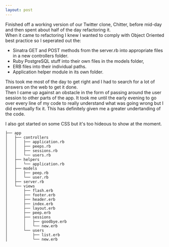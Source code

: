```yaml
---
layout: post
---
```

Finished off a working version of our Twitter clone, Chitter, before mid-day and then spent about half of the day refactoring it.  
When it came to refactoring I knew I wanted to comply with Object Oriented best practice so I seperated out the:  

- Sinatra GET and POST methods from the server.rb into appropriate files in a new controllers folder.  
- Ruby PostgreSQL stuff into their own files in the models folder,  
- ERB files into their individual paths.  
- Application helper module in its own folder.  

This took me most of the day to get right and I had to search for a lot of answers on the web to get it done.  
Then I came up against an obstacle in the form of passing around the user session to other parts of the app.  It took me until the early evening to go over every line of my code to really understand what was going wrong but I did eventually fix it.  This has definitely given me a greater undertanding of the code.  

<!--more-->

I also got started on some CSS but it's too hideous to show at the moment.  

```
├── app  
│   ├── controllers  
│   │   ├── application.rb  
│   │   ├── peeps.rb  
│   │   ├── sessions.rb  
│   │   └── users.rb  
│   ├── helpers  
│   │   └── application.rb  
│   ├── models  
│   │   ├── peep.rb  
│   │   └── user.rb  
│   ├── server.rb  
│   └── views  
│       ├── flash.erb  
│       ├── footer.erb  
│       ├── header.erb  
│       ├── index.erb  
│       ├── layout.erb  
│       ├── peep.erb  
│       ├── sessions  
│       │   ├── goodbye.erb  
│       │   └── new.erb  
│       └── users  
│           ├── list.erb  
│           └── new.erb  
```
